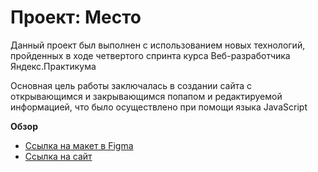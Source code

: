 # Проект: Место
Данный проект был выполнен с использованием новых технологий, пройденных в ходе четвертого спринта курса Веб-разработчика Яндекс.Практикума

Основная цель работы заключалась в создании сайта с открывающимся и закрывающимся попапом и редактируемой информацией, что было осуществлено при помощи языка JavaScript

**Обзор**

* [Ссылка на макет в Figma](https://www.figma.com/file/2cn9N9jSkmxD84oJik7xL7/JavaScript.-Sprint-4?node-id=0%3A1) 
* [Сcылка на сайт](https://vincitquipatitur.github.io/mesto/)



